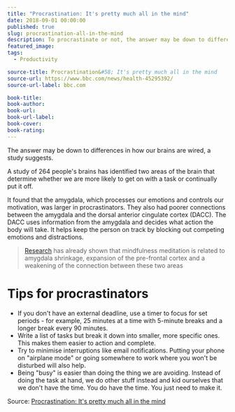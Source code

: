 ```yaml
---
title: "Procrastination: It's pretty much all in the mind"
date: 2018-09-01 00:00:00
published: true
slug: procrastination-all-in-the-mind
description: To procrastinate or not, the answer may be down to differences in how our brains are wired, a study suggests.
featured_image:
tags:
  - Productivity

source-title: Procrastination&#58; It's pretty much all in the mind
source-url: https://www.bbc.com/news/health-45295392/
source-url-label: bbc.com

book-title:
book-author:
book-url:
book-url-label:
book-cover:
book-rating:
---
```


The answer may be down to differences in how our brains are wired, a study suggests.

A study of 264 people's brains has identified two areas of the brain that determine whether we are more likely to get on with a task or continually put it off.

It found that the amygdala, which processes our emotions and controls our motivation, was larger in procrastinators. They also had poorer connections between the amygdala and the dorsal anterior cingulate cortex (DACC). The DACC uses information from the amygdala and decides what action the body will take. It helps keep the person on track by blocking out competing emotions and distractions.

> [Research](http://journals.plos.org/plosone/article?id=10.1371/journal.pone.0064574) has already shown that mindfulness meditation is related to amygdala shrinkage, expansion of the pre-frontal cortex and a weakening of the connection between these two areas

# Tips for procrastinators

- If you don't have an external deadline, use a timer to focus for set periods - for example, 25 minutes at a time with 5-minute breaks and a longer break every 90 minutes.
- Write a list of tasks but break it down into smaller, more specific ones. This makes them easier to action and complete.
- Try to minimise interruptions like email notifications. Putting your phone on "airplane mode" or going somewhere to work where you won't be disturbed will also help.
- Being "busy" is easier than doing the thing we are avoiding. Instead of doing the task at hand, we do other stuff instead and kid ourselves that we don't have the time. You do have the time. You just need to make it.

Source: [Procrastination: It's pretty much all in the mind](https://www.bbc.com/news/health-45295392/)
